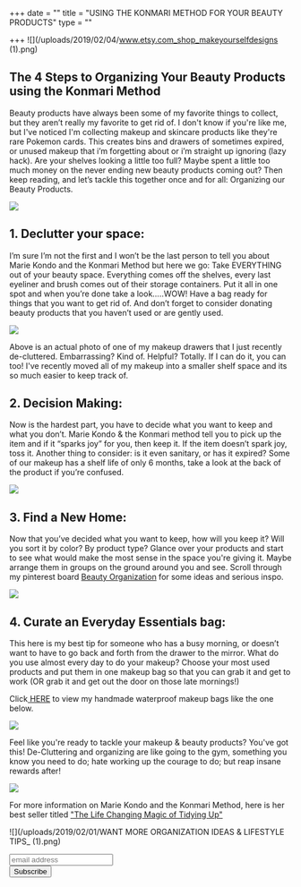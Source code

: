 +++
date = ""
title = "USING THE KONMARI METHOD FOR YOUR BEAUTY PRODUCTS"
type = ""

+++
![](/uploads/2019/02/04/www.etsy.com_shop_makeyourselfdesigns (1).png)

## The 4 Steps to Organizing Your Beauty Products using the Konmari Method

Beauty products have always been some of my favorite things to collect, but they aren’t really my favorite to get rid of. I don't know if you're like me, but I've noticed I'm collecting makeup and skincare products like they're rare Pokemon cards. This creates bins and drawers of sometimes expired, or unused makeup that i’m forgetting about or i’m straight up ignoring (lazy hack). Are your shelves looking a little too full? Maybe spent a little too much money on the never ending new beauty products coming out? Then keep reading, and let’s tackle this together once and for all: Organizing our Beauty Products.

![](/uploads/2019/02/01/a03cf51246a3ab1785ea384f720d1759.jpg)

## 1. Declutter your space:

I’m sure I’m not the first and I won’t be the last person to tell you about Marie Kondo and the Konmari Method but here we go: Take EVERYTHING out of your beauty space. Everything comes off the shelves, every last eyeliner and brush comes out of their storage containers. Put it all in one spot and when you’re done take a look…..WOW! Have a bag ready for things that you want to get rid of. And don’t forget to consider donating beauty products that you haven’t used or are gently used.

![](/uploads/2019/02/01/BEFORE.png)

Above is an actual photo of one of my makeup drawers that I just recently de-cluttered. Embarrassing? Kind of. Helpful? Totally. If I can do it, you can too! I've recently moved all of my makeup into a smaller shelf space and its so much easier to keep track of.

## 2. Decision Making:

Now is the hardest part, you have to decide what you want to keep and what you don’t. Marie Kondo & the Konmari method tell you to pick up the item and if it “sparks joy” for you, then keep it. If the item doesn’t spark joy, toss it. Another thing to consider: is it even sanitary, or has it expired? Some of our makeup has a shelf life of only 6 months, take a look at the back of the product if you’re confused.

![](/uploads/2018/11/30/94a5e3249a83b9a0d649cd504852c44b.jpg)

## 3. Find a New Home:

Now that you’ve decided what you want to keep, how will you keep it? Will you sort it by color? By product type? Glance over your products and start to see what would make the most sense in the space you're giving it. Maybe arrange them in groups on the ground around you and see. Scroll through my pinterest board [Beauty Organization](https://www.pinterest.com/makeyourselfdesigns/beauty-organization/) for some ideas and serious inspo.

![](/uploads/2019/02/01/0a03917c15374fdf876956a5996c1330.jpg)

## 4. Curate an Everyday Essentials bag:

This here is my best tip for someone who has a busy morning, or doesn’t want to have to go back and forth from the drawer to the mirror. What do you use almost every day to do your makeup? Choose your most used products and put them in one makeup bag so that you can grab it and get to work (OR grab it and get out the door on those late mornings!)

Click[ HERE](https://www.etsy.com/shop/MakeYourselfDesigns?section_id=18858827) to view my handmade waterproof makeup bags like the one below.

![](/uploads/2018/11/05/IMG_1287.jpg)

Feel like you're ready to tackle your makeup & beauty products? You've got this! De-Cluttering and organizing are like going to the gym, something you know you need to do; hate working up the courage to do; but reap insane rewards after!

![](/uploads/2019/02/01/The-life-changing-magic-of-tidying-up.jpg)

For more information on Marie Kondo and the Konmari Method, here is her best seller titled ["The Life Changing Magic of Tidying Up" ](https://www.amazon.com/Life-Changing-Magic-Tidying-Decluttering-Organizing/dp/1607747308)

![](/uploads/2019/02/01/WANT MORE ORGANIZATION IDEAS & LIFESTYLE TIPS_ (1).png)

<!-- Begin Mailchimp Signup Form -->
<link href="//cdn-images.mailchimp.com/embedcode/horizontal-slim-10_7.css" rel="stylesheet" type="text/css">
<style type="text/css">
\#mc_embed_signup{background:#fff; clear:left; font:14px Helvetica,Arial,sans-serif; width:100%;}
/* Add your own Mailchimp form style overrides in your site stylesheet or in this style block.
We recommend moving this block and the preceding CSS link to the HEAD of your HTML file. */
</style>
<div id="mc_embed_signup">
<form action="https://etsy.us17.list-manage.com/subscribe/post?u=24bf613d73a3a4014492cf967&id=5e26c9477f" method="post" id="mc-embedded-subscribe-form" name="mc-embedded-subscribe-form" class="validate" target="_blank" novalidate>
<div id="mc_embed_signup_scroll">

<input type="email" value="" name="EMAIL" class="email" id="mce-EMAIL" placeholder="email address" required>
<!-- real people should not fill this in and expect good things - do not remove this or risk form bot signups-->
<div style="position: absolute; left: -5000px;" aria-hidden="true"><input type="text" name="b_24bf613d73a3a4014492cf967_5e26c9477f" tabindex="-1" value=""></div>
<div class="clear"><input type="submit" value="Subscribe" name="subscribe" id="mc-embedded-subscribe" class="button"></div>
</div>

</form>
</div>

<!--End mc_embed_signup-->
